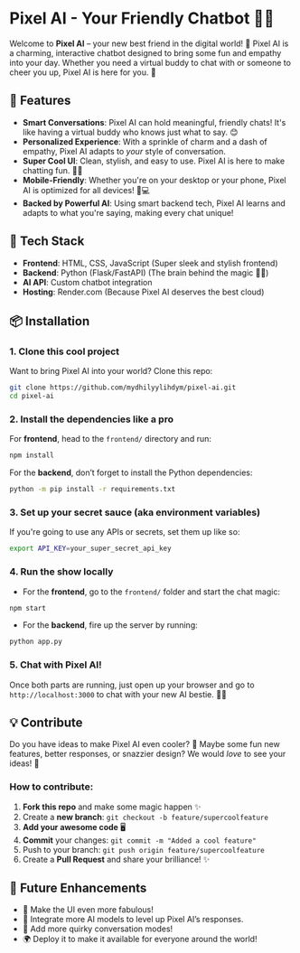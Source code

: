 # Pixel AI - Your Friendly Chatbot 💬✨

Welcome to **Pixel AI** – your new best friend in the digital world! 🌟 Pixel AI is a charming, interactive chatbot designed to bring some fun and empathy into your day. Whether you need a virtual buddy to chat with or someone to cheer you up, Pixel AI is here for you. 🦄

## 🎉 Features

- **Smart Conversations**: Pixel AI can hold meaningful, friendly chats! It's like having a virtual buddy who knows just what to say. 😊
- **Personalized Experience**: With a sprinkle of charm and a dash of empathy, Pixel AI adapts to *your* style of conversation.
- **Super Cool UI**: Clean, stylish, and easy to use. Pixel AI is here to make chatting fun. 🎨✨
- **Mobile-Friendly**: Whether you're on your desktop or your phone, Pixel AI is optimized for all devices! 📱💻
- **Backed by Powerful AI**: Using smart backend tech, Pixel AI learns and adapts to what you're saying, making every chat unique!

## 🔧 Tech Stack

- **Frontend**: HTML, CSS, JavaScript (Super sleek and stylish frontend)
- **Backend**: Python (Flask/FastAPI) (The brain behind the magic 🧠✨)
- **AI API**: Custom chatbot integration
- **Hosting**: Render.com (Because Pixel AI deserves the best cloud)

## 📦 Installation

### 1. Clone this cool project

Want to bring Pixel AI into your world? Clone this repo:

```bash
git clone https://github.com/mydhilyylihdym/pixel-ai.git
cd pixel-ai
```

### 2. Install the dependencies like a pro

For **frontend**, head to the `frontend/` directory and run:

```bash
npm install
```

For the **backend**, don’t forget to install the Python dependencies:

```bash
python -m pip install -r requirements.txt
```

### 3. Set up your secret sauce (aka environment variables)

If you're going to use any APIs or secrets, set them up like so:

```bash
export API_KEY=your_super_secret_api_key
```

### 4. Run the show locally

- For the **frontend**, go to the `frontend/` folder and start the chat magic:

```bash
npm start
```

- For the **backend**, fire up the server by running:

```bash
python app.py
```

### 5. Chat with Pixel AI!

Once both parts are running, just open up your browser and go to `http://localhost:3000` to chat with your new AI bestie. 💬🤖

## 💡 Contribute

Do you have ideas to make Pixel AI even cooler? 🌈 Maybe some fun new features, better responses, or snazzier design? We would *love* to see your ideas! 💭

### How to contribute:
1. **Fork this repo** and make some magic happen ✨
2. Create a **new branch**: `git checkout -b feature/supercoolfeature`
3. **Add your awesome code** 🖥️
4. **Commit** your changes: `git commit -m "Added a cool feature"`
5. Push to your branch: `git push origin feature/supercoolfeature`
6. Create a **Pull Request** and share your brilliance! ✨

## 🚀 Future Enhancements

- 🎨 Make the UI even more fabulous!
- 🤖 Integrate more AI models to level up Pixel AI’s responses.
- 💬 Add more quirky conversation modes!
- 🌍 Deploy it to make it available for everyone around the world!

